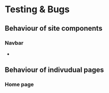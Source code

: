 # Testing & Bugs

## Behaviour of site components

### Navbar

- 

## Behaviour of indivudual pages

### Home page
